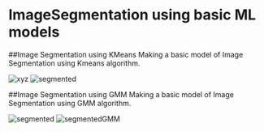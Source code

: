# ImageSegmentation using basic ML models

##Image Segmentation using KMeans
Making a basic model of Image Segmentation using Kmeans algorithm.

![xyz](https://github.com/powder-o/ImageSegmentation-using-Kmeans/assets/95707267/7deef416-62eb-4091-b589-212e82eb41a3)
![segmented](https://github.com/powder-o/ImageSegmentation-using-Kmeans/assets/95707267/d6a90096-66c9-4977-8455-b5050ad3ed91)

##Image Segmentation using GMM
Making a basic model of Image Segmentation using GMM algorithm.

![segmented](https://github.com/powder-o/ImageSegmentation-using-Kmeans/assets/95707267/74eb1a54-791a-4506-8ebe-027a451543c8)
![segmentedGMM](https://github.com/powder-o/ImageSegmentation-using-Kmeans/assets/95707267/87ad37ec-3df1-49f5-b899-61e4c91a4202)
